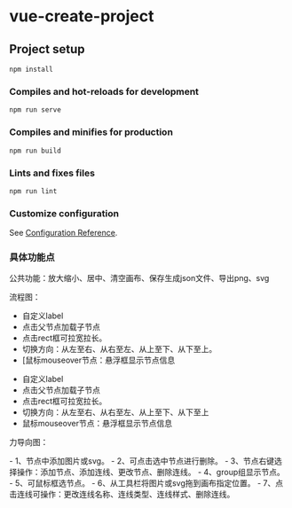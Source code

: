 # vue-create-project

## Project setup
```
npm install
```

### Compiles and hot-reloads for development
```
npm run serve
```

### Compiles and minifies for production
```
npm run build
```

### Lints and fixes files
```
npm run lint
```

### Customize configuration
See [Configuration Reference](https://cli.vuejs.org/config/).

### 具体功能点
<p>公共功能：放大缩小、居中、清空画布、保存生成json文件、导出png、svg</p>
<p>流程图：</p>

- 自定义label
- 点击父节点加载子节点 
- 点击rect框可拉宽拉长。 
- 切换方向：从左至右、从右至左、从上至下、从下至上。
- [鼠标mouseover节点：悬浮框显示节点信息
+ 自定义label
+ 点击父节点加载子节点
+ 点击rect框可拉宽拉长。
+ 切换方向：从左至右、从右至左、从上至下、从下至上
+ 鼠标mouseover节点：悬浮框显示节点信息
<p>力导向图：</p>
- 1、节点中添加图片或svg。
- 2、可点击选中节点进行删除。
- 3、节点右键选择操作：添加节点、添加连线、更改节点、删除连线。
- 4、group组显示节点。
- 5、可鼠标框选节点。
- 6、从工具栏将图片或svg拖到画布指定位置。
- 7、点击连线可操作：更改连线名称、连线类型、连线样式、删除连线。


